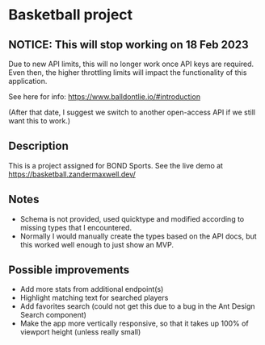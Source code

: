 # Basketball project

## NOTICE: This will stop working on 18 Feb 2023

Due to new API limits, this will no longer work once API keys are required. Even then, the higher
throttling limits will impact the functionality of this application.

See here for info: <https://www.balldontlie.io/#introduction>

(After that date, I suggest we switch to another open-access API if we still want this to work.)

## Description

This is a project assigned for BOND Sports.
See the live demo at <https://basketball.zandermaxwell.dev/>

## Notes

- Schema is not provided, used quicktype and modified according to missing types that I encountered.
- Normally I would manually create the types based on the API docs, but this worked well enough to just show an MVP.

## Possible improvements

- Add more stats from additional endpoint(s)
- Highlight matching text for searched players
- Add favorites search (could not get this due to a bug in the Ant Design Search component)
- Make the app more vertically responsive, so that it takes up 100% of viewport height (unless really small)
